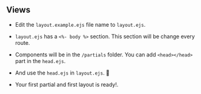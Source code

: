 ## Views

- Edit the `layout.example.ejs` file name to `layout.ejs`.

- `layout.ejs` has a `<%- body %>` section. This section will be change every route.

- Components will be in the `/partials` folder. You can add `<head></head>` part in the `head.ejs`.

- And use the `head.ejs` in `layout.ejs`. 🎉

- Your first partial and first layout is ready!.